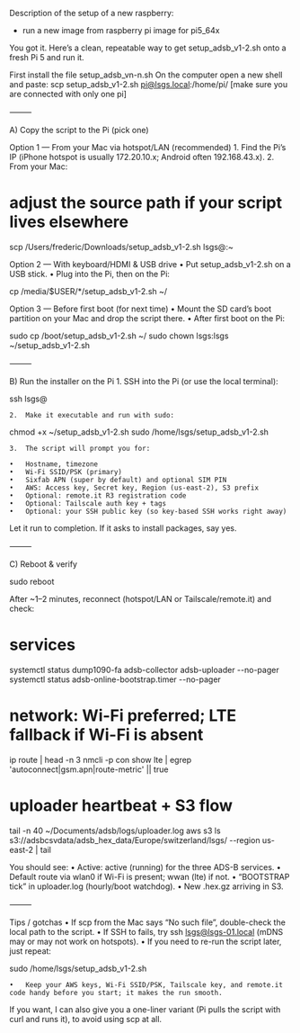 Description of the setup of a new raspberry:
- run a new image from raspberry pi image for pi5_64x

You got it. Here’s a clean, repeatable way to get setup_adsb_v1-2.sh onto a fresh Pi 5 and run it.

First install the file setup_adsb_vn-n.sh
On the computer open a new shell and paste:
scp setup_adsb_v1-2.sh pi@lsgs.local:/home/pi/
[make sure you are connected with only one pi]

⸻

A) Copy the script to the Pi (pick one)

Option 1 — From your Mac via hotspot/LAN (recommended)
	1.	Find the Pi’s IP (iPhone hotspot is usually 172.20.10.x; Android often 192.168.43.x).
	2.	From your Mac:

# adjust the source path if your script lives elsewhere
scp /Users/frederic/Downloads/setup_adsb_v1-2.sh lsgs@<pi-ip>:~

Option 2 — With keyboard/HDMI & USB drive
	•	Put setup_adsb_v1-2.sh on a USB stick.
	•	Plug into the Pi, then on the Pi:

cp /media/$USER/*/setup_adsb_v1-2.sh ~/

Option 3 — Before first boot (for next time)
	•	Mount the SD card’s boot partition on your Mac and drop the script there.
	•	After first boot on the Pi:

sudo cp /boot/setup_adsb_v1-2.sh ~/
sudo chown lsgs:lsgs ~/setup_adsb_v1-2.sh


⸻

B) Run the installer on the Pi
	1.	SSH into the Pi (or use the local terminal):

ssh lsgs@<pi-ip>

	2.	Make it executable and run with sudo:

chmod +x ~/setup_adsb_v1-2.sh
sudo /home/lsgs/setup_adsb_v1-2.sh

	3.	The script will prompt you for:

	•	Hostname, timezone
	•	Wi-Fi SSID/PSK (primary)
	•	Sixfab APN (super by default) and optional SIM PIN
	•	AWS: Access key, Secret key, Region (us-east-2), S3 prefix
	•	Optional: remote.it R3 registration code
	•	Optional: Tailscale auth key + tags
	•	Optional: your SSH public key (so key-based SSH works right away)

Let it run to completion. If it asks to install packages, say yes.

⸻

C) Reboot & verify

sudo reboot

After ~1–2 minutes, reconnect (hotspot/LAN or Tailscale/remote.it) and check:

# services
systemctl status dump1090-fa adsb-collector adsb-uploader --no-pager
systemctl status adsb-online-bootstrap.timer --no-pager

# network: Wi-Fi preferred; LTE fallback if Wi-Fi is absent
ip route | head -n 3
nmcli -p con show lte | egrep 'autoconnect|gsm\.apn|route-metric' || true

# uploader heartbeat + S3 flow
tail -n 40 ~/Documents/adsb/logs/uploader.log
aws s3 ls s3://adsbcsvdata/adsb_hex_data/Europe/switzerland/lsgs/ --region us-east-2 | tail

You should see:
	•	Active: active (running) for the three ADS-B services.
	•	Default route via wlan0 if Wi-Fi is present; wwan (lte) if not.
	•	“BOOTSTRAP tick” in uploader.log (hourly/boot watchdog).
	•	New .hex.gz arriving in S3.

⸻

Tips / gotchas
	•	If scp from the Mac says “No such file”, double-check the local path to the script.
	•	If SSH to <pi-ip> fails, try ssh lsgs@lsgs-01.local (mDNS may or may not work on hotspots).
	•	If you need to re-run the script later, just repeat:

sudo /home/lsgs/setup_adsb_v1-2.sh


	•	Keep your AWS keys, Wi-Fi SSID/PSK, Tailscale key, and remote.it code handy before you start; it makes the run smooth.

If you want, I can also give you a one-liner variant (Pi pulls the script with curl and runs it), to avoid using scp at all.
